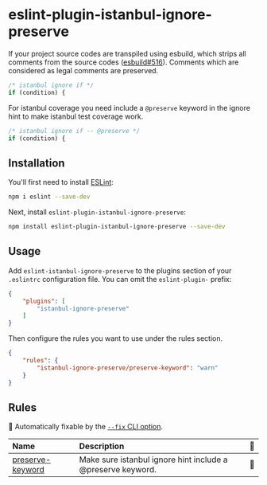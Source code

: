 # eslint-plugin-istanbul-ignore-preserve

If your project source codes are transpiled using esbuild, which strips all comments from the source codes ([esbuild#516](https://github.com/evanw/esbuild/issues/516)). Comments which are considered as legal comments are preserved.

```js
/* istanbul ignore if */
if (condition) {
```

For istanbul coverage you need include a `@preserve` keyword in the ignore hint to make istanbul test coverage work.

```js
/* istanbul ignore if -- @preserve */
if (condition) {
```

## Installation

You'll first need to install [ESLint](https://eslint.org/):

```sh
npm i eslint --save-dev
```

Next, install `eslint-plugin-istanbul-ignore-preserve`:

```sh
npm install eslint-plugin-istanbul-ignore-preserve --save-dev
```

## Usage

Add `eslint-istanbul-ignore-preserve` to the plugins section of your `.eslintrc` configuration file. You can omit the `eslint-plugin-` prefix:

```json
{
    "plugins": [
        "istanbul-ignore-preserve"
    ]
}
```

Then configure the rules you want to use under the rules section.

```json
{
    "rules": {
        "istanbul-ignore-preserve/preserve-keyword": "warn"
    }
}
```

## Rules

<!-- begin auto-generated rules list -->

🔧 Automatically fixable by the [`--fix` CLI option](https://eslint.org/docs/user-guide/command-line-interface#--fix).

| Name                                               | Description                                                 | 🔧    |
| :------------------------------------------------- | :---------------------------------------------------------- | :--- |
| [preserve-keyword](docs/rules/preserve-keyword.md) | Make sure istanbul ignore hint include a @preserve keyword. | 🔧    |